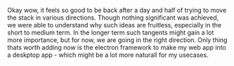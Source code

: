 Okay wow, it feels so good to be back after a day and half of trying to move the stack in various directions. Though nothing significant was achieved, we were able to understand why such ideas are fruitless, especially in the short to medium term. In the longer term such tangents might gain a lot more importance, but for now, we are going in the right direction. Only thing thats worth adding now is the electron framework to make my web app into a deskptop app - which might be a lot more naturall for my usecases. 